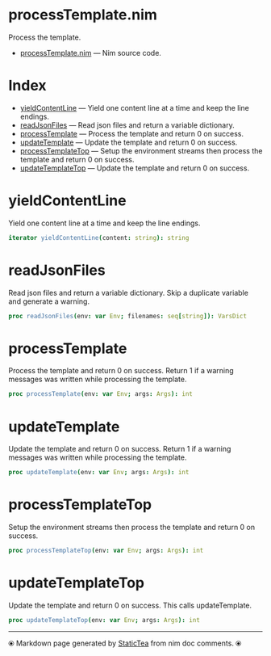 # processTemplate.nim

Process the template.

* [processTemplate.nim](../src/processTemplate.nim) &mdash; Nim source code.
# Index

* [yieldContentLine](#yieldcontentline) &mdash; Yield one content line at a time and keep the line endings.
* [readJsonFiles](#readjsonfiles) &mdash; Read json files and return a variable dictionary.
* [processTemplate](#processtemplate) &mdash; Process the template and return 0 on success.
* [updateTemplate](#updatetemplate) &mdash; Update the template and return 0 on success.
* [processTemplateTop](#processtemplatetop) &mdash; Setup the environment streams then process the template and return 0 on success.
* [updateTemplateTop](#updatetemplatetop) &mdash; Update the template and return 0 on success.

# yieldContentLine

Yield one content line at a time and keep the line endings.

```nim
iterator yieldContentLine(content: string): string
```

# readJsonFiles

Read json files and return a variable dictionary.  Skip a duplicate variable and generate a warning.

```nim
proc readJsonFiles(env: var Env; filenames: seq[string]): VarsDict
```

# processTemplate

Process the template and return 0 on success. Return 1 if a warning messages was written while processing the template.

```nim
proc processTemplate(env: var Env; args: Args): int
```

# updateTemplate

Update the template and return 0 on success. Return 1 if a warning messages was written while processing the template.

```nim
proc updateTemplate(env: var Env; args: Args): int
```

# processTemplateTop

Setup the environment streams then process the template and return 0 on success.

```nim
proc processTemplateTop(env: var Env; args: Args): int
```

# updateTemplateTop

Update the template and return 0 on success. This calls updateTemplate.

```nim
proc updateTemplateTop(env: var Env; args: Args): int
```


---
⦿ Markdown page generated by [StaticTea](https://github.com/flenniken/statictea/) from nim doc comments. ⦿
